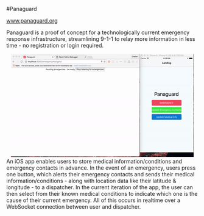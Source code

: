 #Panaguard

www.panaguard.org

Panaguard is a proof of concept for a technologically current emergency response infrastructure, streamlining 9-1-1 to relay more information in less time - no registration or login required. 
<div style="text-align:center" align="center">
	<img src="https://github.com/llopinator/Panaguard/blob/master/Panaguard.gif" 
		display="block" margin="auto"/>
</div>
An iOS app enables users to store medical information/conditions and emergency contacts in advance. In the event of an emergency, users press one button, which alerts their emergency contacts and sends their medical information/conditions - along with location data like their latitude & longitude - to a dispatcher. In the current iteration of the app, the user can then select from their known medical conditions to indicate which one is the cause of their current emergency. All of this occurs in realtime over a WebSocket connection between user and dispatcher.
